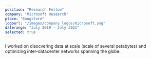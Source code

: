 ```yaml
---
position: "Research Fellow"
company: "Microsoft Research"
place: "Bangalore"
logourl: "/images/company_logos/microsoft.png"
daterange: "July 2019 - July 2021"
selected: true
---
```


I worked on disocvering data at scale (scale of several petabytes) and optimizing inter-datacenter networks spanning the globe.
